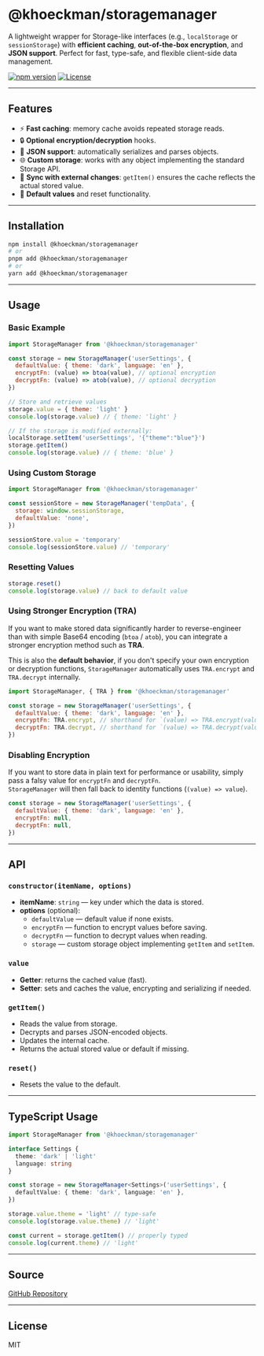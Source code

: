 # @khoeckman/storagemanager

A lightweight wrapper for Storage-like interfaces (e.g., `localStorage` or `sessionStorage`) with **efficient caching**, **out-of-the-box encryption**, and **JSON support**. Perfect for fast, type-safe, and flexible client-side data management.

[![npm version](https://img.shields.io/npm/v/@khoeckman/storagemanager.svg)](https://www.npmjs.com/package/@khoeckman/storagemanager)
[![License](https://img.shields.io/npm/l/@khoeckman/storagemanager.svg)](LICENSE)

---

## Features

- ⚡ **Fast caching**: memory cache avoids repeated storage reads.
- 🔒 **Optional encryption/decryption** hooks.
- 🧩 **JSON support**: automatically serializes and parses objects.
- 🌐 **Custom storage**: works with any object implementing the standard Storage API.
- 🔄 **Sync with external changes**: `getItem()` ensures the cache reflects the actual stored value.
- 📝 **Default values** and reset functionality.

---

## Installation

```bash
npm install @khoeckman/storagemanager
# or
pnpm add @khoeckman/storagemanager
# or
yarn add @khoeckman/storagemanager
```

---

## Usage

### Basic Example

```js
import StorageManager from '@khoeckman/storagemanager'

const storage = new StorageManager('userSettings', {
  defaultValue: { theme: 'dark', language: 'en' },
  encryptFn: (value) => btoa(value), // optional encryption
  decryptFn: (value) => atob(value), // optional decryption
})

// Store and retrieve values
storage.value = { theme: 'light' }
console.log(storage.value) // { theme: 'light' }

// If the storage is modified externally:
localStorage.setItem('userSettings', '{"theme":"blue"}')
storage.getItem()
console.log(storage.value) // { theme: 'blue' }
```

### Using Custom Storage

```js
import StorageManager from '@khoeckman/storagemanager'

const sessionStore = new StorageManager('tempData', {
  storage: window.sessionStorage,
  defaultValue: 'none',
})

sessionStore.value = 'temporary'
console.log(sessionStore.value) // 'temporary'
```

### Resetting Values

```js
storage.reset()
console.log(storage.value) // back to default value
```

### Using Stronger Encryption (TRA)

If you want to make stored data significantly harder to reverse-engineer than with simple Base64 encoding (`btoa` / `atob`), you can integrate a stronger encryption method such as **TRA**.

This is also the **default behavior**, if you don't specify your own encryption or decryption functions, `StorageManager` automatically uses `TRA.encrypt` and `TRA.decrypt` internally.

```js
import StorageManager, { TRA } from '@khoeckman/storagemanager'

const storage = new StorageManager('userSettings', {
  defaultValue: { theme: 'dark', language: 'en' },
  encryptFn: TRA.encrypt, // shorthand for `(value) => TRA.encrypt(value, 64)`
  decryptFn: TRA.decrypt, // shorthand for `(value) => TRA.decrypt(value, 64)`
})
```

### Disabling Encryption

If you want to store data in plain text for performance or usability, simply pass a falsy value for `encryptFn` and `decryptFn`.  
`StorageManager` will then fall back to identity functions (`(value) => value`).

```js
const storage = new StorageManager('userSettings', {
  defaultValue: { theme: 'dark', language: 'en' },
  encryptFn: null,
  decryptFn: null,
})
```

---

## API

### `constructor(itemName, options)`

- **itemName**: `string` — key under which the data is stored.
- **options** (optional):
  - `defaultValue` — default value if none exists.
  - `encryptFn` — function to encrypt values before saving.
  - `decryptFn` — function to decrypt values when reading.
  - `storage` — custom storage object implementing `getItem` and `setItem`.

### `value`

- **Getter**: returns the cached value (fast).
- **Setter**: sets and caches the value, encrypting and serializing if needed.

### `getItem()`

- Reads the value from storage.
- Decrypts and parses JSON-encoded objects.
- Updates the internal cache.
- Returns the actual stored value or default if missing.

### `reset()`

- Resets the value to the default.

---

## TypeScript Usage

```ts
import StorageManager from '@khoeckman/storagemanager'

interface Settings {
  theme: 'dark' | 'light'
  language: string
}

const storage = new StorageManager<Settings>('userSettings', {
  defaultValue: { theme: 'dark', language: 'en' },
})

storage.value.theme = 'light' // type-safe
console.log(storage.value.theme) // 'light'

const current = storage.getItem() // properly typed
console.log(current.theme) // 'light'
```

---

## Source

[GitHub Repository](https://github.com/Khoeckman/StorageManager)

---

## License

MIT
